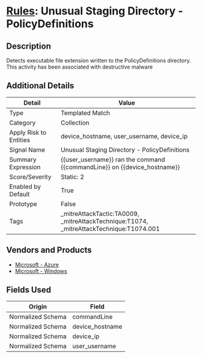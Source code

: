 # [Rules](README.md): Unusual Staging Directory - PolicyDefinitions

## Description
Detects executable file extension written to the PolicyDefinitions directory. This activity has been associated with destructive malware

## Additional Details
|Detail|Value|
|----|----|
|Type|Templated Match|
|Category|Collection|
|Apply Risk to Entities|device_hostname, user_username, device_ip|
|Signal Name|Unusual Staging Directory - PolicyDefinitions|
|Summary Expression|{{user_username}} ran the command {{commandLine}}  on {{device_hostname}}|
|Score/Severity|Static: 2|
|Enabled by Default|True|
|Prototype|False|
|Tags|_mitreAttackTactic:TA0009, _mitreAttackTechnique:T1074, _mitreAttackTechnique:T1074.001|
## Vendors and Products
- [Microsoft - Azure](../products/a1225af5-e778-4068-a9a2-47da93d1ff24.md)
- [Microsoft - Windows](../products/1ff7546c-cb36-4a24-87f7-89d2cecc5761.md)


## Fields Used

|Origin|Field|
|----|----|
|Normalized Schema|commandLine|
|Normalized Schema|device_hostname|
|Normalized Schema|device_ip|
|Normalized Schema|user_username|


